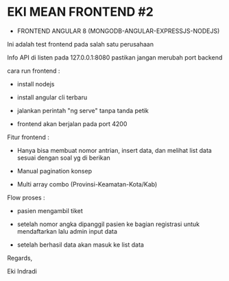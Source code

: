 # EKI MEAN FRONTEND #2


- FRONTEND ANGULAR 8 (MONGODB-ANGULAR-EXPRESSJS-NODEJS)


Ini adalah test frontend pada salah satu perusahaan

Info API di listen pada 127.0.0.1:8080  pastikan jangan merubah port backend





cara run frontend :

- install nodejs

- install angular cli terbaru

- jalankan perintah "ng serve" tanpa tanda petik

- frontend akan berjalan pada port 4200





Fitur frontend :

- Hanya bisa membuat nomor antrian, insert data, dan melihat list data sesuai dengan soal yg di berikan

- Manual pagination konsep

- Multi array combo (Provinsi-Keamatan-Kota/Kab)





Flow proses :

- pasien mengambil tiket

- setelah nomor angka dipanggil pasien ke bagian registrasi untuk mendaftarkan lalu admin input data

- setelah berhasil data akan masuk ke list data



Regards,

Eki Indradi
